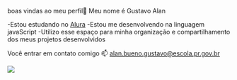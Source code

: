 boas vindas ao meu perfil💙
Meu nome é Gustavo Alan

-Estou estudando no [Alura](https//www.alura.com.br)
-Estou me desenvolvendo na linguagem javaScript
-Utilizo esse espaço para minha organização e compartilhamento dos meus projetos desenvolvidos

Você entrar em contato comigo 📫
alan.bueno.gustavo@escola.pr.gov.br

![](https://media1.tenor.com/m/2ReUQeXk9psAAAAC/naruto.gif)


